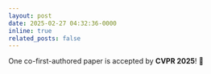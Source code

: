 ```yaml
---
layout: post
date: 2025-02-27 04:32:36-0000
inline: true
related_posts: false
---
```


One co-first-authored paper is accepted by **CVPR 2025**! :tada: